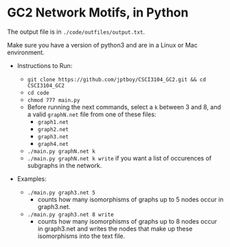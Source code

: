 # GC2 Network Motifs, in Python

The output file is in `./code/outfiles/output.txt`.

Make sure you have a version of python3 and are in a Linux or Mac environment.

- Instructions to Run:
    - `git clone https://github.com/jptboy/CSCI3104_GC2.git && cd CSCI3104_GC2`
    - `cd code`
    - `chmod 777 main.py`
    - Before running the next commands, select a `k` between 3 and 8, and a valid `graphN.net` file from one of these files:
        - `graph1.net`
        - `graph2.net`
        - `graph3.net`
        - `graph4.net`
    - `./main.py graphN.net k`
    - `./main.py graphN.net k write` if you want a list of occurences of subgraphs in the network.

- Examples:
    - `./main.py graph3.net 5`
        - counts how many isomorphisms of graphs up to 5  nodes occur in graph3.net.
    - `./main.py graph3.net 8 write`
        - counts how many isomorphisms of graphs up to 8  nodes occur in graph3.net and writes the nodes that make up these isomorphisms into the text file.
